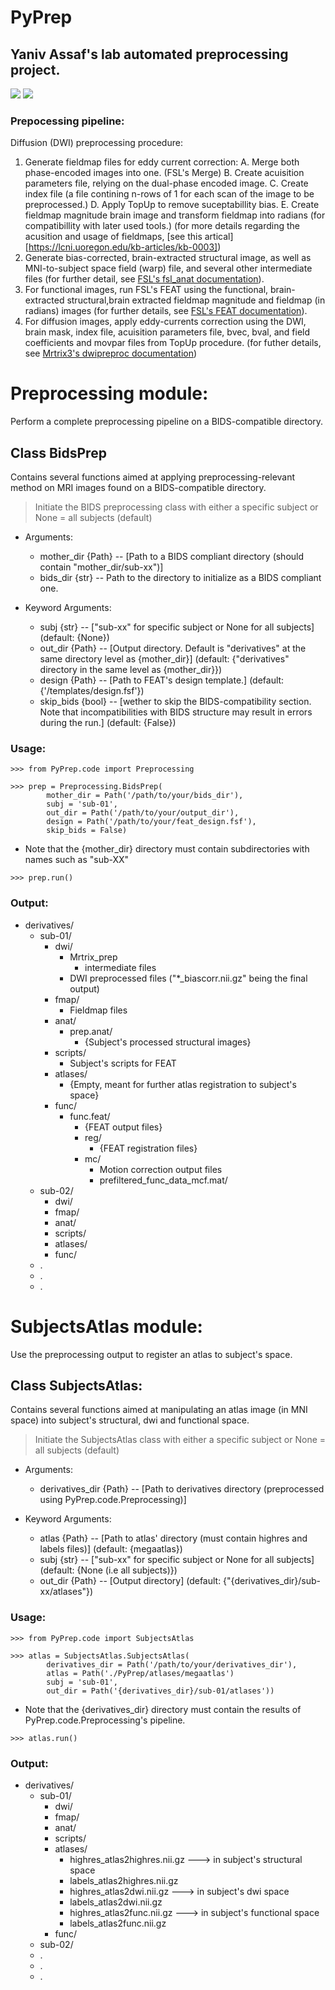 # PyPrep
## Yaniv Assaf's lab automated preprocessing project.
![](templates/prep_chart.png) ![](templates/prep_chart_images2.gif)
### Prepocessing pipeline:
Diffusion (DWI) preprocessing procedure:

1. Generate fieldmap files for eddy current correction:
    A. Merge both phase-encoded images into one. (FSL's Merge)
    B. Create acuisition parameters file, relying on the dual-phase encoded image.
    C. Create index file (a file contining n-rows of 1 for each scan of the image to be preprocessed.)
    D. Apply TopUp to remove suceptabillity bias.
    E. Create fieldmap magnitude brain image and transform fieldmap into radians (for compatibillity with later used tools.)
    (for more details regarding the acusition and usage of fieldmaps, [see this artical][https://lcni.uoregon.edu/kb-articles/kb-0003])
2. Generate bias-corrected, brain-extracted structural image, as well as MNI-to-subject space field (warp) file, and several other intermediate files (for further detail, see [FSL's fsl_anat documentation](https://fsl.fmrib.ox.ac.uk/fsl/fslwiki/fsl_anat)).
3. For functional images, run FSL's FEAT using the functional, brain-extracted structural,brain extracted fieldmap magnitude and fieldmap (in radians) images (for further details, see [FSL's FEAT documentation](https://fsl.fmrib.ox.ac.uk/fsl/fslwiki/FEAT)).
4. For diffusion images, apply eddy-currents correction using the DWI, brain mask, index file, acuisition parameters file, bvec, bval, and field coefficients and movpar files from TopUp procedure. (for futher details, see [Mrtrix3's dwipreproc documentation](https://mrtrix.readthedocs.io/en/latest/reference/scripts/dwipreproc.html))

# Preprocessing module:
Perform a complete preprocessing pipeline on a BIDS-compatible directory.

## Class BidsPrep
Contains several functions aimed at applying preprocessing-relevant method on MRI images found on a BIDS-compatible directory.

> Initiate the BIDS preprocessing class with either a specific subject or None = all subjects (default)
* Arguments:
    * mother_dir {Path} -- [Path to a BIDS compliant directory (should contain "mother_dir/sub-xx")]
    * bids_dir {str} -- Path to the directory to initialize as a BIDS compliant one.

* Keyword Arguments:
    * subj {str} -- ["sub-xx" for specific subject or None for all subjects] (default: {None})
    * out_dir {Path} -- [Output directory. Default is "derivatives" at the same directory level as {mother_dir}] (default: {"derivatives" directory in the same level as {mother_dir}})
    * design {Path} -- [Path to FEAT's design template.] (default: {'/templates/design.fsf'})
    * skip_bids {bool} -- [wether to skip the BIDS-compatibility section. Note that incompatibilities with BIDS structure may result in errors during the run.] (default: {False})

### Usage:
```
>>> from PyPrep.code import Preprocessing

>>> prep = Preprocessing.BidsPrep(
        mother_dir = Path('/path/to/your/bids_dir'),
        subj = 'sub-01',
        out_dir = Path('/path/to/your/output_dir'),
        design = Path('/path/to/your/feat_design.fsf'),
        skip_bids = False)
```
* Note that the {mother_dir} directory must contain subdirectories with names such as "sub-XX"
```
>>> prep.run()
```
### Output:
* derivatives/
    * sub-01/
        * dwi/
            * Mrtrix_prep
                * intermediate files
            * DWI preprocessed files ("*_biascorr.nii.gz" being the final output)
        * fmap/
            * Fieldmap files
        * anat/
            * prep.anat/
                * {Subject's processed structural images}
        * scripts/
            * Subject's scripts for FEAT
        * atlases/
            * {Empty, meant for further atlas registration to subject's space}
        * func/
            * func.feat/
                * {FEAT output files}
                * reg/
                    * {FEAT registration files}
                * mc/
                    * Motion correction output files
                    * prefiltered_func_data_mcf.mat/
    * sub-02/
        * dwi/
        * fmap/
        * anat/
        * scripts/
        * atlases/
        * func/
    * .
    * .
    * .

# SubjectsAtlas module:
Use the preprocessing output to register an atlas to subject's space.

## Class SubjectsAtlas:
Contains several functions aimed at manipulating an atlas image (in MNI space) into subject's structural, dwi and functional space.

> Initiate the SubjectsAtlas class with either a specific subject or None = all subjects (default)

* Arguments:
    * derivatives_dir {Path} -- [Path to derivatives directory (preprocessed using PyPrep.code.Preprocessing)]

* Keyword Arguments:
    * atlas {Path} -- [Path to atlas' directory (must contain highres and labels files)] (default: {megaatlas})
    * subj {str} -- ["sub-xx" for specific subject or None for all subjects] (default: {None (i.e all subjects)})
    * out_dir {Path} -- [Output directory] (default: {"{derivatives_dir}/sub-xx/atlases"})

### Usage:
```
>>> from PyPrep.code import SubjectsAtlas

>>> atlas = SubjectsAtlas.SubjectsAtlas(
        derivatives_dir = Path('/path/to/your/derivatives_dir'),
        atlas = Path('./PyPrep/atlases/megaatlas')
        subj = 'sub-01',
        out_dir = Path('{derivatives_dir}/sub-01/atlases'))
```
* Note that the {derivatives_dir} directory must contain the results of PyPrep.code.Preprocessing's pipeline.
```
>>> atlas.run()
```
### Output:
* derivatives/
    * sub-01/
        * dwi/
        * fmap/
        * anat/
        * scripts/
        * atlases/
            * highres_atlas2highres.nii.gz  ---> in subject's structural space
            * labels_atlas2highres.nii.gz
            * highres_atlas2dwi.nii.gz  ---> in subject's dwi space
            * labels_atlas2dwi.nii.gz
            * highres_atlas2func.nii.gz  ---> in subject's functional space
            * labels_atlas2func.nii.gz
        * func/
    * sub-02/
    * .
    * .
    * .

